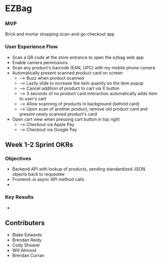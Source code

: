 # EZBag
### MVP 
Brick and mortar shopping scan-and-go checkout app

### User Experience Flow
- Scan a QR code at the store entrance to open the ezbag web app
- Enable camera permissions
- Scan any product's barcode (EAN, UPC) with my mobile phone camera
- Automatically present scanned product card on screen
  - --> Buzz when product scanned 
  - --> Lazily slide to increase the item quanity on the item popup
  - --> Cancel addition of product to cart via X button
  - --> 3 seconds of no product card interaction automatically adds item to user's cart
  - --> Allow scanning of products in background (behind card)
  - --> Upon scan of another product, remove old product card and present newly scanned product's card
- Open cart view when pressing cart button in top right
  - --> Checkout via Apple Pay
  - --> Checkout via Google Pay
  
## Week 1-2 Sprint OKRs
### Objectives
- Backend API with lookup of products, sending standardized JSON objects back to requestee
- Frontend Js async API method calls
- 

### Key Results
- 

## Contributers
- Blake Edwards
- Brendan Reidy
- Cody Shearer
- Will Almond
- Brendan Curran


